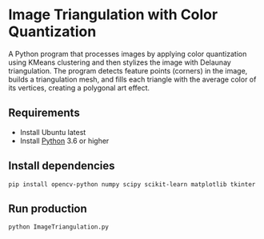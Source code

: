# Image Triangulation with Color Quantization

A Python program that processes images by applying color quantization using KMeans clustering and then stylizes the image with Delaunay triangulation. The program detects feature points (corners) in the image, builds a triangulation mesh, and fills each triangle with the average color of its vertices, creating a polygonal art effect.

## Requirements

- Install Ubuntu latest
- Install [Python](https://www.python.org/downloads/) 3.6 or higher

## Install dependencies
    pip install opencv-python numpy scipy scikit-learn matplotlib tkinter
## Run production
    python ImageTriangulation.py


